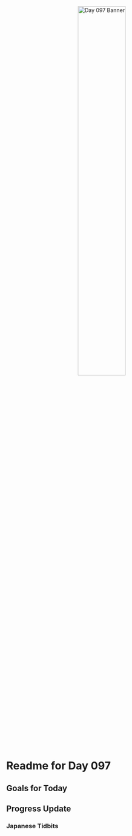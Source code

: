 <div align="center">
 <img src="../../Images/image_097.jpg" alt="Day 097 Banner" width="50%">
</div>

# Readme for Day 097

## Goals for Today

## Progress Update

### Japanese Tidbits

